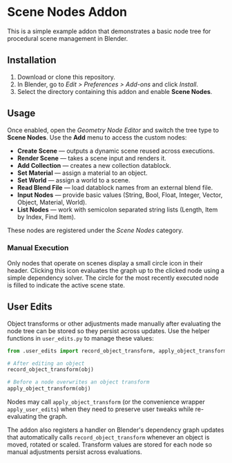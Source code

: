 # Scene Nodes Addon

This is a simple example addon that demonstrates a basic node tree for procedural scene management in Blender.

## Installation

1. Download or clone this repository.
2. In Blender, go to *Edit > Preferences > Add-ons* and click *Install*.
3. Select the directory containing this addon and enable **Scene Nodes**.

## Usage

Once enabled, open the *Geometry Node Editor* and switch the tree type to **Scene Nodes**. Use the **Add** menu to access the custom nodes:

- **Create Scene** — outputs a dynamic scene reused across executions.
- **Render Scene** — takes a scene input and renders it.
- **Add Collection** — creates a new collection datablock.
- **Set Material** — assign a material to an object.
- **Set World** — assign a world to a scene.
- **Read Blend File** — load datablock names from an external blend file.
- **Input Nodes** — provide basic values (String, Bool, Float, Integer, Vector, Object, Material, World).
- **List Nodes** — work with semicolon separated string lists (Length, Item by Index, Find Item).

These nodes are registered under the *Scene Nodes* category.

### Manual Execution

Only nodes that operate on scenes display a small circle icon in their header.
Clicking this icon evaluates the graph up to the clicked node using a simple
dependency solver. The circle for the most recently executed node is filled to
indicate the active scene state.

## User Edits

Object transforms or other adjustments made manually after evaluating the node tree can be stored so they persist across updates. Use the helper functions in `user_edits.py` to manage these values:

```python
from .user_edits import record_object_transform, apply_object_transform

# After editing an object
record_object_transform(obj)

# Before a node overwrites an object transform
apply_object_transform(obj)
```

Nodes may call `apply_object_transform` (or the convenience wrapper `apply_user_edits`) when they need to preserve user tweaks while re-evaluating the graph.

The addon also registers a handler on Blender's dependency graph updates that automatically calls `record_object_transform` whenever an object is moved, rotated or scaled. Transform values are stored for each node so manual adjustments persist across evaluations.
